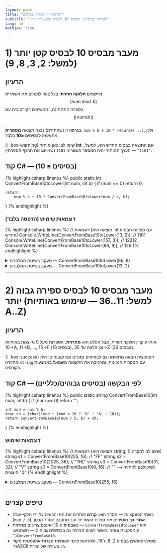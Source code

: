 ```yaml
---
layout: page
title: "רקורסיה - המרת בסיסים"
subtitle: "המרות בסיסים: מבסיס 10 לבסיס קטן/גדול יותר"
lang: he
mathjax: true
---
```




# 1) מעבר **מבסיס 10 לבסיס קטן יותר** (למשל: 2, 3, 8, 9)

## הרעיון
מיישמים **חלוקה חוזרת**: בכל צעד לוקחים את השארית $$(num \bmod b)$$ כספרה התחתונה, וממשיכים רקורסיבית עם $$( \lfloor num / b \rfloor )$$.  
בגרסה זו (שהחזרת) נבנה תוצאה **מספרית**: `num % b + 10 * recurse(...)`, ולכן מתאימה לבסיסים **≤10** בלבד.

{: .box-warning}
שימו לב: כאן מוחזר **int**. אם התוצאה בבסיס החדש היא, למשל, `"1101"` — הערך המוחזר יהיה המספר העשרוני `1101` (שמייצג את הרצף הספרתי).

## קוד C# — (בסיסים ≤ 10)
{% highlight csharp linenos %}
public static int ConvertFromBase10toLower(int num, int b)
{
    if (num == 0)
        return 0;

    return
        num % b + 10 * ConvertFromBase10toLower(num / b, b);
}
{% endhighlight %}

### דוגמאות שימוש (הדפסה בלבד)
{% highlight csharp linenos %}
// דוגמאות (תוצאה היא int עם ספרות הבסיס החדש)
Console.WriteLine(ConvertFromBase10toLower(13, 2)); // 1101
Console.WriteLine(ConvertFromBase10toLower(157, 3)); // 12212
Console.WriteLine(ConvertFromBase10toLower(86, 8)); // 126
{% endhighlight %}


<details markdown="1">
<summary>מעקב בשיטת המלבנים — ConvertFromBase10toLower(86, 8)</summary>

<div class="mermaid">
flowchart TD
X["ConvertFromBase10toLower(86, 8)
(86 == 0? false)
return 86 % 8 + 10 * Convert(86/8, 8)
= 6 + 10 * Convert(10, 8)"] --> Y["Y ConvertFromBase10toLower(10, 8)
(10 == 0? false)
return 10 % 8 + 10 * Convert(10/8, 8)
= 2 + 10 * Convert(1, 8)"]

Y --> Z["Z ConvertFromBase10toLower(1, 8)
(1 == 0? false)
return 1 % 8 + 10 * Convert(1/8, 8)
= 1 + 10 * Convert(0, 8)"]

Z --> W["W ConvertFromBase10toLower(0, 8)
(0 == 0? true)
return 0"]

W -.->|return: 0| Z
Z -.->|return: 1 + 10 * 0 = 1| Y
Y -.->|return: 2 + 10 * 1 = 12| X
X -.->|final result: 6 + 10 * 12 = 126| OUT(("126₈"))

</div>

</details>


<details markdown="1">
<summary>מעקב בשיטת המלבנים — ConvertFromBase10toLower(13, 2)</summary>

<div class="mermaid">
flowchart TD
A["ConvertFromBase10toLower(13,2)
(13 == 0? false)
return (13%2=1) + 10*Convert(6,2)"] -->|קריאה רקורסיבית| B["ConvertFromBase10toLower(6,2)
(6 == 0? false)
return (6%2=0) + 10*Convert(3,2)"]
B -->|קריאה רקורסיבית| C["ConvertFromBase10toLower(3,2)
(3 == 0? false)
return (3%2=1) + 10*Convert(1,2)"]
C -->|קריאה רקורסיבית| D["ConvertFromBase10toLower(1,2)
(1 == 0? false)
return (1%2=1) + 10*Convert(0,2)"]
D -->|קריאה רקורסיבית| E["ConvertFromBase10toLower(0,2)
(0 == 0? true)
return 0"]

E -.->|"חזרה: 0"| D
D -.->|"חזרה: 1 + 10*0 = 1"| C
C -.->|"חזרה: 1 + 10*1 = 11"| B
B -.->|"חזרה: 0 + 10*11 = 110"| A
A -.->|תוצאה: 1 + 10*110 = 1101| OUT(("ConvertFromBase10toLower(13,2) = 1101"))
</div>

</details>

---

# 2) מעבר **מבסיס 10 לבסיס ספירה גבוה יותר** (למשל: 11..36 — שימוש באותיות A..Z)

## הרעיון
אותו עיקרון חלוקה חוזרת, אבל הפלט הוא **מחרוזת**. הספרות מעל 9 מיוצגות באותיות:  
10→A, 11→B, …, 15→F (בבסיס 16), וכן הלאה עד 35→Z (בבסיס 36).

{: .box-success}
הפונקציה הבאה מתאימה גם לבסיסים נמוכים וגם לגבוהים: היא מחזירה `string` עם הספרות הנכונות, ומרכיבה את התוצאה משמאל באמצעות רקורסיה.


## קוד C# — לפי הבקשה (בסיסים גבוהים/כלליים)
{% highlight csharp linenos %}
public static string ConvertFromBase10(int num, int b)
{
    if (num == 0) 
        return "";

    int mod = num % b;
    char ch = (char)(mod + (mod < 10 ? '0' : 'A' - 10));
    return ConvertFromBase10(num / b, b) + ch;
}
{% endhighlight %}

### דוגמאות שימוש
{% highlight csharp linenos %}
// דוגמאות (תוצאה היא string; שימו לב למקרה 0)
string s1 = ConvertFromBase10(255, 16); // "FF"
string s2 = ConvertFromBase10(2025, 36); // "1HL"
string s3 = ConvertFromBase10(31, 32);   // "V"
string s0 = ConvertFromBase10(0, 16);    // ""  --> לשיקולכם להחזיר "0" חיצונית
{% endhighlight %}

<details markdown="1">
<summary>מעקב בשיטת המלבנים — ConvertFromBase10(255, 16)</summary>

<div class="mermaid">
flowchart TD
X["ConvertFromBase10(255,16)
(255 == 0? false)
mod=255%16=15 → ch='F'
return Convert(15,16) + 'F'"] --> Y["ConvertFromBase10(15,16)
(15 == 0? false)
mod=15%16=15 → ch='F'
return Convert(0,16) + 'F'"]

Y -->|קריאה רקורסיבית| Z["ConvertFromBase10(0,16)
(0 == 0? true)
return ''"]

Z -.->|"חזרה מחרוזת ריקה: ''"| Y

Y -.->|"חזרה: '' + 'F' = 'F'"| X

X -.->|"תוצאה: 'F' + 'F' = 'FF'"| OUT((""FF""))
</div>

</details>

---

## טיפים קצרים
- בשתי הפונקציות — הסדר הוא: **קודם** פותרים את תת-הבעיה על ידי חלקי-שלם (`num / b`), **אחר-כך** מוסיפים את ספרת השארית. וכך מתקבל הסדר הנכון.
- כשבסיס ≤ 10 ואינכם צריכים מחרוזת — `ConvertFromBase10toLower` היא קומפקטית ונוחה. כאשר רוצים תמיכה גם בבסיסים גבוהים — השתמשו ב־`ConvertFromBase10`.
- מומלץ להדגים בבסיס 2, 8, ו־16, ולהראות כיצד האותיות נוצרות אוטומטית מקוד ה־ASCII בשורה של יצירת `ch`.
